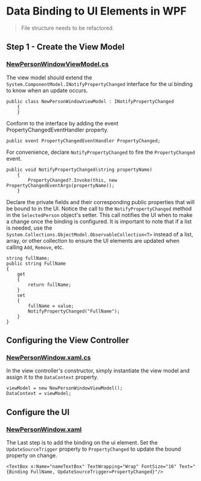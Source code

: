 # Data Binding to UI Elements in WPF
> File structure needs to be refactored.

## Step 1 - Create the View Model
### [NewPersonWindowViewModel.cs](./wpfApp1/WpfApp1/NewPersonWindowViewModel.cs)
The view model should extend the `System.ComponentModel.INotifyPropertyChanged` interface for the ui binding to know when an update occurs.

```
public class NewPersonWindowViewModel : INotifyPropertyChanged
    {
    }
```

Conform to the interface by adding the event PropertyChangedEventHandler property.
```
public event PropertyChangedEventHandler PropertyChanged;
```
For convenience, declare `NotifyPropertyChanged` to fire the `PropertyChanged` event.
```
public void NotifyPropertyChanged(string propertyName)
    {
        PropertyChanged?.Invoke(this, new PropertyChangedEventArgs(propertyName));
    }
```

Declare the private fields and their corresponding public properties that will be bound to in the UI. Notice the call to the `NotifyPropertyChanged` method in the `SelectedPerson` object's setter. This call notifies the UI when to make a change once the binding is configured. It is important to note that if a list is needed, use the `System.Collections.ObjectModel.ObservableCollection<T>` instead of a list, array, or other collection to ensure the UI elements are updated when calling `Add`, `Remove`, etc.
```
string fullName;
public string FullName
{
    get
    {
        return fullName;
    }
    set
    {
        fullName = value;
        NotifyPropertyChanged("FullName");
    }
}
```

## Configuring the View Controller
### [NewPersonWindow.xaml.cs](./wpfApp1/WpfApp1/NewPersonWindow.xaml.cs)
In the view controller's constructor, simply instantiate the view model and assign it to the `DataContext` property.
```
viewModel = new NewPersonWindowViewModel();
DataContext = viewModel;
```

## Configure the UI
### [NewPersonWindow.xaml](./wpfApp1/WpfApp1/NewPersonWindow.xaml)
The Last step is to add the binding on the ui element. Set the `UpdateSourceTrigger` property to `PropertyChanged` to update the bound property on change.
```
<TextBox x:Name="nameTextBox" TextWrapping="Wrap" FontSize="16" Text="{Binding FullName, UpdateSourceTrigger=PropertyChanged}"/>
```
